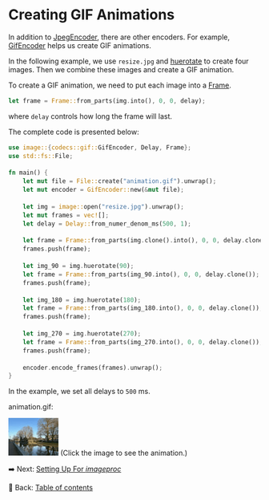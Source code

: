 # Creating GIF Animations

In addition to [JpegEncoder](https://docs.rs/image/latest/image/codecs/jpeg/struct.JpegEncoder.html), there are other encoders.
For example, [GifEncoder](https://docs.rs/image/latest/image/codecs/gif/struct.GifEncoder.html) helps us create GIF animations.

In the following example, we use `resize.jpg` and [huerotate](https://docs.rs/image/latest/image/enum.DynamicImage.html#method.huerotate) to create four images.
Then we combine these images and create a GIF animation.

To create a GIF animation, we need to put each image into a [Frame](https://docs.rs/image/latest/image/struct.Frame.html).

```rust
let frame = Frame::from_parts(img.into(), 0, 0, delay);
```

where `delay` controls how long the frame will last.

The complete code is presented below:

```rust
use image::{codecs::gif::GifEncoder, Delay, Frame};
use std::fs::File;

fn main() {
    let mut file = File::create("animation.gif").unwrap();
    let mut encoder = GifEncoder::new(&mut file);
    
    let img = image::open("resize.jpg").unwrap();
    let mut frames = vec![];
    let delay = Delay::from_numer_denom_ms(500, 1);
    
    let frame = Frame::from_parts(img.clone().into(), 0, 0, delay.clone());
    frames.push(frame);
    
    let img_90 = img.huerotate(90);
    let frame = Frame::from_parts(img_90.into(), 0, 0, delay.clone());
    frames.push(frame);
    
    let img_180 = img.huerotate(180);
    let frame = Frame::from_parts(img_180.into(), 0, 0, delay.clone());
    frames.push(frame);
    
    let img_270 = img.huerotate(270);
    let frame = Frame::from_parts(img_270.into(), 0, 0, delay.clone());
    frames.push(frame);
    
    encoder.encode_frames(frames).unwrap();
}
```

In the example, we set all delays to `500` ms.

animation.gif:

![animation](./image/animation.gif)
(Click the image to see the animation.)

:arrow_right:  Next: [Setting Up For *imageproc*](./setting_up_for_imageproc.md)

:blue_book: Back: [Table of contents](./../README.md)
